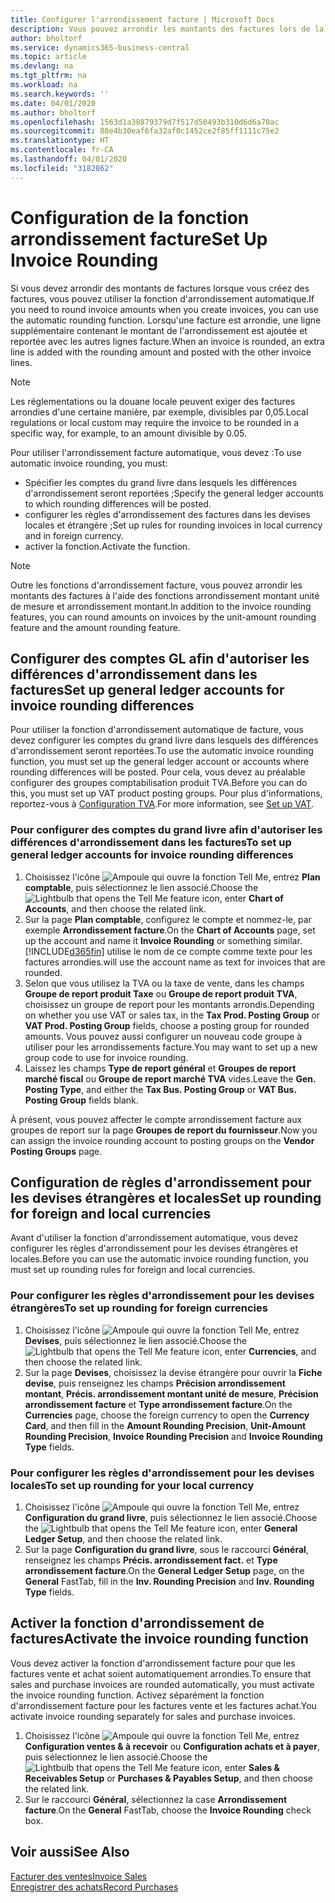 ```yaml
---
title: Configurer l'arrondissement facture | Microsoft Docs
description: Vous pouvez arrondir les montants des factures lors de la création de celles-ci. De plus, les réglementations ou la douane locale peuvent exiger des factures arrondies d'une certaine manière, par exemple, divisibles par 0,05.
author: bholtorf
ms.service: dynamics365-business-central
ms.topic: article
ms.devlang: na
ms.tgt_pltfrm: na
ms.workload: na
ms.search.keywords: ''
ms.date: 04/01/2020
ms.author: bholtorf
ms.openlocfilehash: 1563d1a38879379d7f517d50493b310d6d6a70ac
ms.sourcegitcommit: 88e4b30eaf6fa32af0c1452ce2f85ff1111c75e2
ms.translationtype: HT
ms.contentlocale: fr-CA
ms.lasthandoff: 04/01/2020
ms.locfileid: "3182862"
---
```

# <a name="set-up-invoice-rounding"></a><span data-ttu-id="6d519-104">Configuration de la fonction arrondissement facture</span><span class="sxs-lookup"><span data-stu-id="6d519-104">Set Up Invoice Rounding</span></span>
<span data-ttu-id="6d519-105">Si vous devez arrondir des montants de factures lorsque vous créez des factures, vous pouvez utiliser la fonction d'arrondissement automatique.</span><span class="sxs-lookup"><span data-stu-id="6d519-105">If you need to round invoice amounts when you create invoices, you can use the automatic rounding function.</span></span> <span data-ttu-id="6d519-106">Lorsqu'une facture est arrondie, une ligne supplémentaire contenant le montant de l'arrondissement est ajoutée et reportée avec les autres lignes facture.</span><span class="sxs-lookup"><span data-stu-id="6d519-106">When an invoice is rounded, an extra line is added with the rounding amount and posted with the other invoice lines.</span></span>

> [!NOTE]  
>  <span data-ttu-id="6d519-107">Les réglementations ou la douane locale peuvent exiger des factures arrondies d'une certaine manière, par exemple, divisibles par 0,05.</span><span class="sxs-lookup"><span data-stu-id="6d519-107">Local regulations or local custom may require the invoice to be rounded in a specific way, for example, to an amount divisible by 0.05.</span></span>  

<span data-ttu-id="6d519-108">Pour utiliser l'arrondissement facture automatique, vous devez :</span><span class="sxs-lookup"><span data-stu-id="6d519-108">To use automatic invoice rounding, you must:</span></span>  

* <span data-ttu-id="6d519-109">Spécifier les comptes du grand livre dans lesquels les différences d'arrondissement seront reportées ;</span><span class="sxs-lookup"><span data-stu-id="6d519-109">Specify the general ledger accounts to which rounding differences will be posted.</span></span>  
* <span data-ttu-id="6d519-110">configurer les règles d'arrondissement des factures dans les devises locales et étrangère ;</span><span class="sxs-lookup"><span data-stu-id="6d519-110">Set up rules for rounding invoices in local currency and in foreign currency.</span></span>  
* <span data-ttu-id="6d519-111">activer la fonction.</span><span class="sxs-lookup"><span data-stu-id="6d519-111">Activate the function.</span></span>  

> [!NOTE]  
>  <span data-ttu-id="6d519-112">Outre les fonctions d'arrondissement facture, vous pouvez arrondir les montants des factures à l'aide des fonctions arrondissement montant unité de mesure et arrondissement montant.</span><span class="sxs-lookup"><span data-stu-id="6d519-112">In addition to the invoice rounding features, you can round amounts on invoices by the unit-amount rounding feature and the amount rounding feature.</span></span>  

## <a name="set-up-general-ledger-accounts-for-invoice-rounding-differences"></a><span data-ttu-id="6d519-113">Configurer des comptes GL afin d'autoriser les différences d'arrondissement dans les factures</span><span class="sxs-lookup"><span data-stu-id="6d519-113">Set up general ledger accounts for invoice rounding differences</span></span>
<span data-ttu-id="6d519-114">Pour utiliser la fonction d'arrondissement automatique de facture, vous devez configurer les comptes du grand livre dans lesquels des différences d'arrondissement seront reportées.</span><span class="sxs-lookup"><span data-stu-id="6d519-114">To use the automatic invoice rounding function, you must set up the general ledger account or accounts where rounding differences will be posted.</span></span> <span data-ttu-id="6d519-115">Pour cela, vous devez au préalable configurer des groupes comptabilisation produit TVA.</span><span class="sxs-lookup"><span data-stu-id="6d519-115">Before you can do this, you must set up VAT product posting groups.</span></span> <span data-ttu-id="6d519-116">Pour plus d'informations, reportez-vous à [Configuration TVA](finance-setup-vat.md).</span><span class="sxs-lookup"><span data-stu-id="6d519-116">For more information, see [Set up VAT](finance-setup-vat.md).</span></span>  

### <a name="to-set-up-general-ledger-accounts-for-invoice-rounding-differences"></a><span data-ttu-id="6d519-117">Pour configurer des comptes du grand livre afin d'autoriser les différences d'arrondissement dans les factures</span><span class="sxs-lookup"><span data-stu-id="6d519-117">To set up general ledger accounts for invoice rounding differences</span></span>  
1. <span data-ttu-id="6d519-118">Choisissez l'icône ![Ampoule qui ouvre la fonction Tell Me](media/ui-search/search_small.png "Dites-moi ce que vous voulez faire"), entrez **Plan comptable**, puis sélectionnez le lien associé.</span><span class="sxs-lookup"><span data-stu-id="6d519-118">Choose the ![Lightbulb that opens the Tell Me feature](media/ui-search/search_small.png "Tell me what you want to do") icon, enter **Chart of Accounts**, and then choose the related link.</span></span>  
2. <span data-ttu-id="6d519-119">Sur la page **Plan comptable**, configurez le compte et nommez-le, par exemple **Arrondissement facture**.</span><span class="sxs-lookup"><span data-stu-id="6d519-119">On the **Chart of Accounts** page, set up the account and name it **Invoice Rounding** or something similar.</span></span> [!INCLUDE[d365fin](includes/d365fin_md.md)] <span data-ttu-id="6d519-120">utilise le nom de ce compte comme texte pour les factures arrondies.</span><span class="sxs-lookup"><span data-stu-id="6d519-120">will use the account name as text for invoices that are rounded.</span></span>  
3. <span data-ttu-id="6d519-121">Selon que vous utilisez la TVA ou la taxe de vente, dans les champs **Groupe de report produit Taxe** ou **Groupe de report produit TVA**, choisissez un groupe de report pour les montants arrondis.</span><span class="sxs-lookup"><span data-stu-id="6d519-121">Depending on whether you use VAT or sales tax, in the **Tax Prod. Posting Group** or **VAT Prod. Posting Group** fields, choose a posting group for rounded amounts.</span></span> <span data-ttu-id="6d519-122">Vous pouvez aussi configurer un nouveau code groupe à utiliser pour les arrondissements facture.</span><span class="sxs-lookup"><span data-stu-id="6d519-122">You may want to set up a new group code to use for invoice rounding.</span></span>
4. <span data-ttu-id="6d519-123">Laissez les champs **Type de report général** et **Groupes de report marché fiscal** ou **Groupe de report marché TVA** vides.</span><span class="sxs-lookup"><span data-stu-id="6d519-123">Leave the **Gen. Posting Type**, and either the **Tax Bus. Posting Group** or **VAT Bus. Posting Group** fields blank.</span></span> <!-- Why do we say to leave these blank, when there are a lot of other fields we also leave blank but don't mention? -->  

<span data-ttu-id="6d519-124">À présent, vous pouvez affecter le compte arrondissement facture aux groupes de report sur la page **Groupes de report du fournisseur**.</span><span class="sxs-lookup"><span data-stu-id="6d519-124">Now you can assign the invoice rounding account to posting groups on the **Vendor Posting Groups** page.</span></span>  <!-- Why only the vendor posting groups? -->

## <a name="set-up-rounding-for-foreign-and-local-currencies"></a><span data-ttu-id="6d519-125">Configuration de règles d'arrondissement pour les devises étrangères et locales</span><span class="sxs-lookup"><span data-stu-id="6d519-125">Set up rounding for foreign and local currencies</span></span>
<span data-ttu-id="6d519-126">Avant d'utiliser la fonction d'arrondissement automatique, vous devez configurer les règles d'arrondissement pour les devises étrangères et locales.</span><span class="sxs-lookup"><span data-stu-id="6d519-126">Before you can use the automatic invoice rounding function, you must set up rounding rules for foreign and local currencies.</span></span>

### <a name="to-set-up-rounding-for-foreign-currencies"></a><span data-ttu-id="6d519-127">Pour configurer les règles d'arrondissement pour les devises étrangères</span><span class="sxs-lookup"><span data-stu-id="6d519-127">To set up rounding for foreign currencies</span></span>  
1. <span data-ttu-id="6d519-128">Choisissez l'icône ![Ampoule qui ouvre la fonction Tell Me](media/ui-search/search_small.png "Dites-moi ce que vous voulez faire"), entrez **Devises**, puis sélectionnez le lien associé.</span><span class="sxs-lookup"><span data-stu-id="6d519-128">Choose the ![Lightbulb that opens the Tell Me feature](media/ui-search/search_small.png "Tell me what you want to do") icon, enter **Currencies**, and then choose the related link.</span></span>  
2. <span data-ttu-id="6d519-129">Sur la page **Devises**, choisissez la devise étrangère pour ouvrir la **Fiche devise**, puis renseignez les champs **Précision arrondissement montant**, **Précis. arrondissement montant unité de mesure**, **Précision arrondissement facture** et **Type arrondissement facture**.</span><span class="sxs-lookup"><span data-stu-id="6d519-129">On the **Currencies** page, choose the foreign currency to open the **Currency Card**, and then fill in the **Amount Rounding Precision**, **Unit-Amount Rounding Precision**, **Invoice Rounding Precision** and **Invoice Rounding Type** fields.</span></span>

### <a name="to-set-up-rounding-for-your-local-currency"></a><span data-ttu-id="6d519-130">Pour configurer les règles d'arrondissement pour les devises locales</span><span class="sxs-lookup"><span data-stu-id="6d519-130">To set up rounding for your local currency</span></span>
1. <span data-ttu-id="6d519-131">Choisissez l'icône ![Ampoule qui ouvre la fonction Tell Me](media/ui-search/search_small.png "Dites-moi ce que vous voulez faire"), entrez **Configuration du grand livre**, puis sélectionnez le lien associé.</span><span class="sxs-lookup"><span data-stu-id="6d519-131">Choose the ![Lightbulb that opens the Tell Me feature](media/ui-search/search_small.png "Tell me what you want to do") icon, enter **General Ledger Setup**, and then choose the related link.</span></span>  
2. <span data-ttu-id="6d519-132">Sur la page **Configuration du grand livre**, sous le raccourci **Général**, renseignez les champs **Précis. arrondissement fact.** et **Type arrondissement facture**.</span><span class="sxs-lookup"><span data-stu-id="6d519-132">On the **General Ledger Setup** page, on the **General** FastTab, fill in the **Inv. Rounding Precision** and **Inv. Rounding Type** fields.</span></span>  

## <a name="activate-the-invoice-rounding-function"></a><span data-ttu-id="6d519-133">Activer la fonction d'arrondissement de factures</span><span class="sxs-lookup"><span data-stu-id="6d519-133">Activate the invoice rounding function</span></span>  
<span data-ttu-id="6d519-134">Vous devez activer la fonction d'arrondissement facture pour que les factures vente et achat soient automatiquement arrondies.</span><span class="sxs-lookup"><span data-stu-id="6d519-134">To ensure that sales and purchase invoices are rounded automatically, you must activate the invoice rounding function.</span></span> <span data-ttu-id="6d519-135">Activez séparément la fonction d'arrondissement facture pour les factures vente et les factures achat.</span><span class="sxs-lookup"><span data-stu-id="6d519-135">You activate invoice rounding separately for sales and purchase invoices.</span></span>

1. <span data-ttu-id="6d519-136">Choisissez l'icône ![Ampoule qui ouvre la fonction Tell Me](media/ui-search/search_small.png "Dites-moi ce que vous voulez faire"), entrez **Configuration ventes & à recevoir** ou **Configuration achats et à payer**, puis sélectionnez le lien associé.</span><span class="sxs-lookup"><span data-stu-id="6d519-136">Choose the ![Lightbulb that opens the Tell Me feature](media/ui-search/search_small.png "Tell me what you want to do") icon, enter **Sales & Receivables Setup** or **Purchases & Payables Setup**, and then choose the related link.</span></span>  
2. <span data-ttu-id="6d519-137">Sur le raccourci **Général**, sélectionnez la case **Arrondissement facture**.</span><span class="sxs-lookup"><span data-stu-id="6d519-137">On the **General** FastTab, choose the **Invoice Rounding** check box.</span></span>  

## <a name="see-also"></a><span data-ttu-id="6d519-138">Voir aussi</span><span class="sxs-lookup"><span data-stu-id="6d519-138">See Also</span></span>  
[<span data-ttu-id="6d519-139">Facturer des ventes</span><span class="sxs-lookup"><span data-stu-id="6d519-139">Invoice Sales</span></span>](sales-how-invoice-sales.md)  
[<span data-ttu-id="6d519-140">Enregistrer des achats</span><span class="sxs-lookup"><span data-stu-id="6d519-140">Record Purchases</span></span>](purchasing-how-record-purchases.md)
